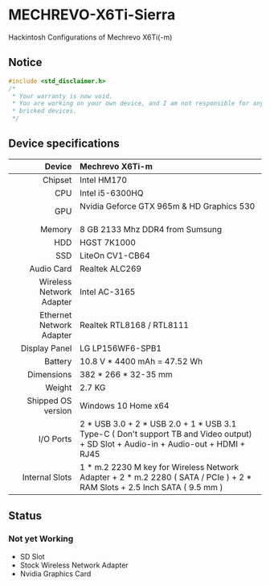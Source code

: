 # MECHREVO-X6Ti-Sierra

Hackintosh Configurations of Mechrevo X6Ti(-m)

## Notice

```cpp
#include <std_disclaimer.h>
/*
 * Your warranty is now void.
 * You are working on your own device, and I am not responsible for any
 * bricked devices.
 */
```

## Device specifications

| Device       | Mechrevo X6Ti-m                                     | 
| -----------: | :---------------------------------------------- | 
| Chipset | Intel HM170 |
| CPU          | Intel i5-6300HQ  | 
| GPU | Nvidia Geforce GTX 965m & HD Graphics 530                             |
| Memory       | 8 GB 2133 Mhz DDR4 from Sumsung          | 
| HDD      | HGST 7K1000                           |
| SSD       | LiteOn CV1-CB64                                   |
| Audio Card      | Realtek ALC269                   | 
| Wireless Network Adapter | Intel AC-3165                          | 
| Ethernet Network Adapter | Realtek RTL8168 / RTL8111 |
| Display Panel      | LG LP156WF6-SPB1            | 
| Battery | 10.8 V * 4400 mAh = 47.52 Wh |
| Dimensions | 382 * 266 * 32-35 mm |
| Weight | 2.7 KG |
| Shipped OS version | Windows 10 Home x64                                             | 
| I/O Ports | 2 * USB 3.0 + 2 * USB 2.0 + 1 * USB 3.1 Type-C ( Don't support TB and Video output) + SD Slot + Audio-in + Audio-out + HDMI + RJ45 |
| Internal Slots | 1 * m.2 2230 M key for Wireless Network Adapter + 2 * m.2 2280 ( SATA / PCIe ) + 2 * RAM Slots + 2.5 Inch SATA ( 9.5 mm ) |

## Status

### Not yet Working

- SD Slot
- Stock Wireless Network Adapter
- Nvidia Graphics Card


